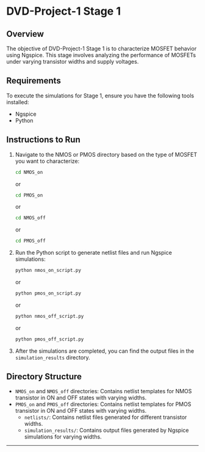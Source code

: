 # DVD-Project-1 Stage 1

## Overview
The objective of DVD-Project-1 Stage 1 is to characterize MOSFET behavior using Ngspice. This stage involves analyzing the performance of MOSFETs under varying transistor widths and supply voltages.

## Requirements
To execute the simulations for Stage 1, ensure you have the following tools installed:
- Ngspice
- Python

## Instructions to Run

1. Navigate to the NMOS or PMOS directory based on the type of MOSFET you want to characterize:
   ```bash
   cd NMOS_on
   ```
   or
    ```bash
    cd PMOS_on
    ```
    or
    ```bash
    cd NMOS_off
    ```
    or
    ```bash
    cd PMOS_off
    ```

2. Run the Python script to generate netlist files and run Ngspice simulations:
   ```bash
   python nmos_on_script.py
   ```
    or
    ```bash
    python pmos_on_script.py
    ```
    or
    ```bash
    python nmos_off_script.py
    ```
    or
    ```bash
    python pmos_off_script.py
    ```

5. After the simulations are completed, you can find the output files in the `simulation_results` directory.

## Directory Structure
- `NMOS_on` and `NMOS_off` directories: Contains netlist templates for NMOS transistor in ON and OFF states with varying widths.
- `PMOS_on` and `PMOS_off` directories: Contains netlist templates for PMOS transistor in ON and OFF states with varying widths.
    - `netlists/`: Contains netlist files generated for different transistor widths.
    - `simulation_results/`: Contains output files generated by Ngspice simulations for varying widths.

---
